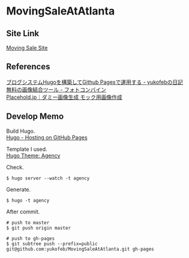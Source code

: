 # MovingSaleAtAtlanta
## Site Link
[Moving Sale Site](http://yukofeb.github.io/MovingSaleAtAtlanta/)  

## References
[ブログシステムHugoを構築してGithub Pagesで運用する - yukofebの日記](http://yukofeb.hatenablog.com/entry/2016/02/25/024349)    
[無料の画像結合ツール - フォトコンバイン](http://photocombine.net/cb/)  
[Placehold.jp｜ダミー画像生成 モック用画像作成](http://placehold.jp/)  

## Develop Memo
Build Hugo.  
[Hugo - Hosting on GitHub Pages](https://gohugo.io/tutorials/github-pages-blog/)  

Template I used.  
[Hugo Theme: Agency](http://themes.gohugo.io/agency/)  

Check.  

```
$ hugo server --watch -t agency
```

Generate.  

```
$ hugo -t agency
```

After commit.  

```
# push to master
$ git push origin master

# push to gh-pages
$ git subtree push --prefix=public git@github.com:yukofeb/MovingSaleAtAtlanta.git gh-pages
```

